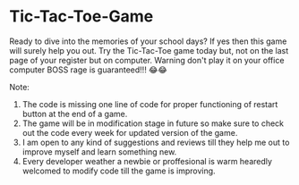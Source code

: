 # Tic-Tac-Toe-Game
Ready to dive into the memories of your school days? If yes then this game will surely help you out. Try the Tic-Tac-Toe game today but, not on the last page of your register but on computer. Warning don't play it on your office computer BOSS rage is guaranteed!!! 😂😂  

Note: 
1) The code is missing one line of code for proper functioning of restart button at the end of a game. 
2) The game will be in modification stage in future so make sure to check out the code every week for updated version of the game.
3) I am open to any kind of suggestions and reviews till they help me out to improve myself and learn something new.
4) Every developer weather a newbie or proffesional is warm hearedly welcomed to modify code till the game is improving.  
